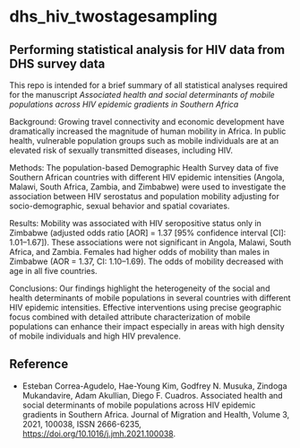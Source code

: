 # dhs_hiv_twostagesampling
## Performing statistical analysis for HIV data from DHS survey data

This repo is intended for a brief summary of all statistical analyses required for the manuscript *Associated health and social determinants of mobile populations across
HIV epidemic gradients in Southern Africa*



Background: Growing travel connectivity and economic development have dramatically increased the magnitude of human mobility in Africa. In public health, vulnerable population groups such as mobile individuals are at an elevated risk of sexually transmitted diseases, including HIV.

Methods: The population-based Demographic Health Survey data of five Southern African countries with different HIV epidemic intensities (Angola, Malawi, South Africa, Zambia, and Zimbabwe) were used to investigate the association between HIV serostatus and population mobility adjusting for socio-demographic, sexual behavior
and spatial covariates. 

Results: Mobility was associated with HIV seropositive status only in Zimbabwe (adjusted odds ratio [AOR] = 1.37 [95% confidence interval [CI]: 1.01–1.67]). These associations were not significant in Angola, Malawi, South Africa, and Zambia. Females had higher odds of mobility than males in Zimbabwe (AOR = 1.37, CI: 1.10–1.69).
The odds of mobility decreased with age in all five countries. 

Conclusions: Our findings highlight the heterogeneity of the social and health determinants of mobile populations in several countries with different HIV epidemic intensities. Effective interventions using precise geographic focus combined with detailed attribute characterization of mobile populations can enhance their impact especially in areas with high density of mobile individuals and high HIV prevalence.



## Reference

- Esteban Correa-Agudelo, Hae-Young Kim, Godfrey N. Musuka, Zindoga Mukandavire, Adam Akullian, Diego F. Cuadros. Associated health and social determinants of mobile populations across HIV epidemic gradients in Southern Africa. Journal of Migration and Health, Volume 3, 2021, 100038, ISSN 2666-6235, https://doi.org/10.1016/j.jmh.2021.100038.
